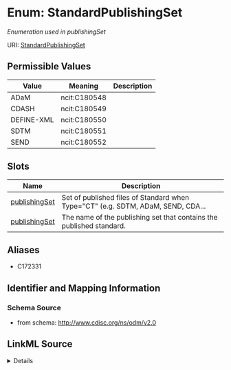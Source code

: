 # Enum: StandardPublishingSet




_Enumeration used in publishingSet_



URI: [StandardPublishingSet](StandardPublishingSet)

## Permissible Values

| Value | Meaning | Description |
| --- | --- | --- |
| ADaM | ncit:C180548 |  |
| CDASH | ncit:C180549 |  |
| DEFINE-XML | ncit:C180550 |  |
| SDTM | ncit:C180551 |  |
| SEND | ncit:C180552 |  |




## Slots

| Name | Description |
| ---  | --- |
| [publishingSet](publishingSet.md) | Set of published files of Standard when Type="CT" (e.g. SDTM, ADaM, SEND, CDA... |
| [publishingSet](publishingSet.md) | The name of the publishing set that contains the published standard. |




## Aliases


* C172331



## Identifier and Mapping Information







### Schema Source


* from schema: http://www.cdisc.org/ns/odm/v2.0




## LinkML Source

<details>
```yaml
name: StandardPublishingSet
conforms_to: ncit
description: Enumeration used in publishingSet
from_schema: http://www.cdisc.org/ns/odm/v2.0
aliases:
- C172331
rank: 1000
code_set: ncit:C172331
permissible_values:
  ADaM:
    text: ADaM
    meaning: ncit:C180548
    is_a: StandardPublishingSet
  CDASH:
    text: CDASH
    meaning: ncit:C180549
    is_a: StandardPublishingSet
  DEFINE-XML:
    text: DEFINE-XML
    meaning: ncit:C180550
    is_a: StandardPublishingSet
  SDTM:
    text: SDTM
    meaning: ncit:C180551
    is_a: StandardPublishingSet
  SEND:
    text: SEND
    meaning: ncit:C180552
    is_a: StandardPublishingSet

```
</details>
